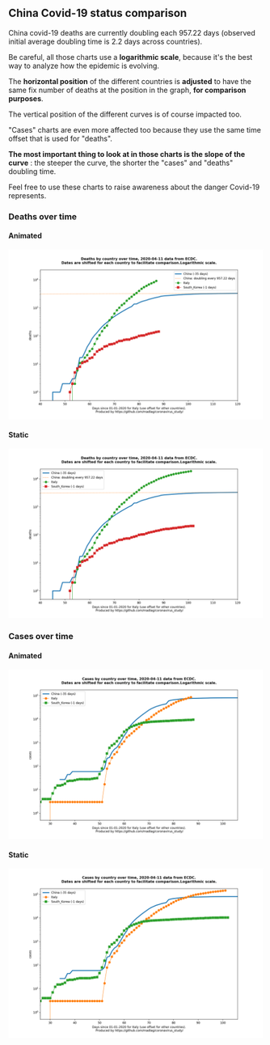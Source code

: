 ## China Covid-19 status comparison 

China covid-19 deaths are currently doubling each 957.22 days (observed initial average doubling time is 2.2 days across countries).



Be careful, all those charts use a **logarithmic scale**, because it's the best way to analyze how the epidemic is evolving.
 
The **horizontal position** of the different countries is **adjusted** to have the same fix number of deaths at the position in the graph, **for comparison purposes**.

The vertical position of the different curves is of course impacted too.

"Cases" charts are even more affected too because they use the same time offset that is used for "deaths".

**The most important thing to look at in those charts is the slope of the curve** : the steeper the curve, the shorter the "cases" and "deaths" doubling time.

Feel free to use these charts to raise awareness about the danger Covid-19 represents. 


 
### Deaths over time
 
#### Animated
![China covid-19 deaths animated chart](https://raw.githubusercontent.com/madlag/coronavirus_study/master/notebooks/graphs/2020-04-11/countries/China/2020-04-11_China_deaths.gif "China covid-19 deaths animated chart")   
 
#### Static
![China covid-19 deaths static chart](https://raw.githubusercontent.com/madlag/coronavirus_study/master/notebooks/graphs/2020-04-11/countries/China/2020-04-11_China_deaths.png "China covid-19 deaths static chart")   

 
### Cases over time
 
#### Animated
![China covid-19 cases animated chart](https://raw.githubusercontent.com/madlag/coronavirus_study/master/notebooks/graphs/2020-04-11/countries/China/2020-04-11_China_cases.gif "China covid-19 cases animated chart")   
 
#### Static
![China covid-19 cases static chart](https://raw.githubusercontent.com/madlag/coronavirus_study/master/notebooks/graphs/2020-04-11/countries/China/2020-04-11_China_cases.png "China covid-19 cases static chart")   


